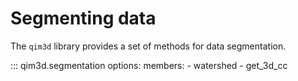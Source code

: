 # Segmenting data

The `qim3d` library provides a set of methods for data segmentation.

::: qim3d.segmentation
    options:
      members:
        - watershed
        - get_3d_cc
